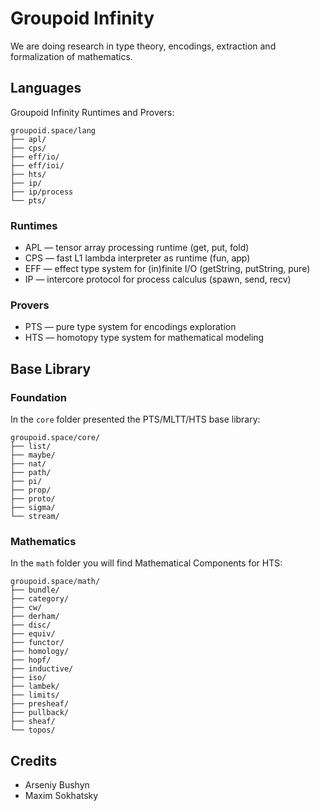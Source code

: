 # Groupoid Infinity

We are doing research in type theory, encodings, extraction and formalization of mathematics.

## Languages

Groupoid Infinity Runtimes and Provers:

```
groupoid.space/lang
├── apl/
├── cps/
├── eff/io/
├── eff/ioi/
├── hts/
├── ip/
├── ip/process
└── pts/
```

### Runtimes

* APL — tensor array processing runtime (get, put, fold)
* CPS — fast L1 lambda interpreter as runtime (fun, app)
* EFF — effect type system for (in)finite I/O (getString, putString, pure)
* IP — intercore protocol for process calculus (spawn, send, recv)

### Provers

* PTS — pure type system for encodings exploration
* HTS — homotopy type system for mathematical modeling

## Base Library

### Foundation

In the `core` folder presented the PTS/MLTT/HTS base library:

```
groupoid.space/core/
├── list/
├── maybe/
├── nat/
├── path/
├── pi/
├── prop/
├── proto/
├── sigma/
└── stream/
```

### Mathematics

In the `math` folder you will find Mathematical Components for HTS:

```
groupoid.space/math/
├── bundle/
├── category/
├── cw/
├── derham/
├── disc/
├── equiv/
├── functor/
├── homology/
├── hopf/
├── inductive/
├── iso/
├── lambek/
├── limits/
├── presheaf/
├── pullback/
├── sheaf/
└── topos/
```

## Credits

* Arseniy Bushyn
* Maxim Sokhatsky
